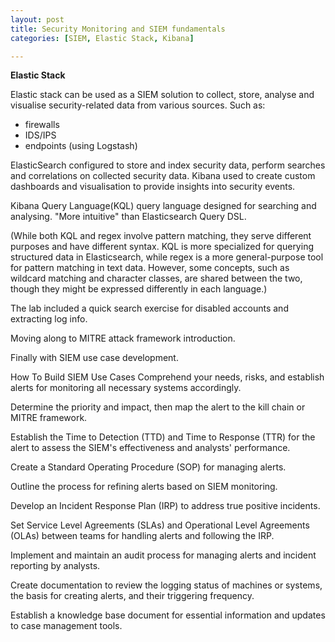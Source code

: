 ```yaml
---
layout: post
title: Security Monitoring and SIEM fundamentals
categories: [SIEM, Elastic Stack, Kibana]

---
```


**Elastic Stack**

Elastic stack can be used as a SIEM solution to collect, store, analyse and visualise security-related data from various sources. 
Such as: 
- firewalls
- IDS/IPS
- endpoints (using Logstash)

ElasticSearch configured to store and index security data, perform searches and correlations on collected security data.
Kibana used to create custom dashboards and visualisation to provide insights into security events. 

Kibana Query Language(KQL) query language designed for searching and analysing.
"More intuitive" than Elasticsearch Query DSL.

(While both KQL and regex involve pattern matching, they serve different purposes and have different syntax. KQL is more specialized for querying structured data in Elasticsearch, while regex is a more general-purpose tool for pattern matching in text data. However, some concepts, such as wildcard matching and character classes, are shared between the two, though they might be expressed differently in each language.)

The lab included a quick search exercise for disabled accounts and extracting log info.

Moving along to MITRE attack framework introduction.

Finally with SIEM use case development. 

How To Build SIEM Use Cases
Comprehend your needs, risks, and establish alerts for monitoring all necessary systems accordingly.

Determine the priority and impact, then map the alert to the kill chain or MITRE framework.

Establish the Time to Detection (TTD) and Time to Response (TTR) for the alert to assess the SIEM's effectiveness and analysts' performance.

Create a Standard Operating Procedure (SOP) for managing alerts.

Outline the process for refining alerts based on SIEM monitoring.

Develop an Incident Response Plan (IRP) to address true positive incidents.

Set Service Level Agreements (SLAs) and Operational Level Agreements (OLAs) between teams for handling alerts and following the IRP.

Implement and maintain an audit process for managing alerts and incident reporting by analysts.

Create documentation to review the logging status of machines or systems, the basis for creating alerts, and their triggering frequency.

Establish a knowledge base document for essential information and updates to case management tools.


